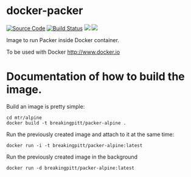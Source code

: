 # docker-packer
[![Source Code](https://img.shields.io/badge/source-GitHub-blue.svg?style=flat)](https://github.com/BreakingPitt/docker-packer) 
[![Build Status](https://travis-ci.org/BreakingPitt/dockerfiles.svg?branch=master)](https://travis-ci.org/BreakingPitt/docker-packer)
[![](https://images.microbadger.com/badges/image/breakingpitt/docker-packer.svg)](https://microbadger.com/images/breakingpitt/docker-packer "Get your own image badge on microbadger.com")
[![](https://images.microbadger.com/badges/version/breakingpitt/docker-packer.svg)](https://microbadger.com/images/breakingpitt/docker-packer "Get your own version badge on microbadger.com")

Image to run Packer inside Docker container.

To be used with Docker http://www.docker.io

# Documentation of how to build the image.

Build an image is pretty simple:

    cd mtr/alpine
    docker build -t breakingpitt/packer-alpine .

Run the previously created image and attach to it at the same time:

    docker run -i -t breakingpitt/packer-alpine:latest
    
Run the previously created image in the background
  
    docker run -d breakingpitt/packer-alpine:latest

